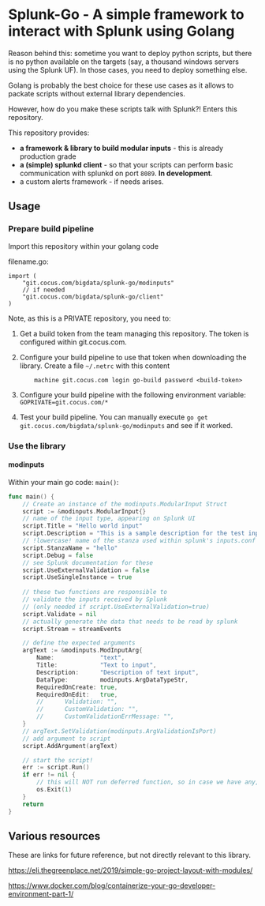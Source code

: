 # Splunk-Go - A simple framework to interact with Splunk using Golang

Reason behind this: sometime you want to deploy python scripts, but there is no python available on the targets (say, a thousand windows servers using the Splunk UF). In those cases, you need to deploy something else. 

Golang is probably the best choice for these use cases as it allows to packate scripts without external library dependencies.

However, how do you make these scripts talk with Splunk?! Enters this repository. 

This repository provides:

- **a framework & library to build modular inputs** - this is already production grade
- **a (simple) splunkd client** - so that your scripts can perform basic communication with splunkd on port `8089`. **In development**.
- a custom alerts framework - if needs arises. 


## Usage
### Prepare build pipeline
Import this repository within your golang code

filename.go: 

```
import (
	"git.cocus.com/bigdata/splunk-go/modinputs"
    // if needed
    "git.cocus.com/bigdata/splunk-go/client"
)
```

Note, as this is a PRIVATE repository, you need to:

1. Get a build token from the team managing this repository. 
    The token is configured within git.cocus.com. 
2. Configure your build pipeline to use that token when downloading the library.
    Create a file `~/.netrc` with this content

    ```
        machine git.cocus.com login go-build password <build-token>
    ```
3. Configure your build pipeline with the following environment variable:
    `    GOPRIVATE=git.cocus.com/*`
4. Test your build pipeline. You can manually execute `go get git.cocus.com/bigdata/splunk-go/modinputs` and see if it worked.

### Use the library

#### modinputs

Within your main go code: `main()`: 

```go
func main() {
	// Create an instance of the modinputs.ModularInput Struct
	script := &modinputs.ModularInput{}
    // name of the input type, appearing on Splunk UI
    script.Title = "Hello world input"
	script.Description = "This is a sample description for the test input"
	// !lowercase! name of the stanza used within splunk's inputs.conf
    script.StanzaName = "hello"
    script.Debug = false
    // see Splunk documentation for these
    script.UseExternalValidation = false
	script.UseSingleInstance = true
    
    // these two functions are responsible to
    // validate the inputs received by Splunk 
    // (only needed if script.UseExternalValidation=true)
    script.Validate = nil
    // actually generate the data that needs to be read by splunk
	script.Stream = streamEvents

    // define the expected arguments
	argText := &modinputs.ModInputArg{
		Name:             "text",
		Title:            "Text to input",
		Description:      "Description of text input",
		DataType:         modinputs.ArgDataTypeStr,
		RequiredOnCreate: true,
		RequiredOnEdit:   true,
		//		Validation: "",
		//		CustomValidation: "",
		//		CustomValidationErrMessage: "",
	}
    // argText.SetValidation(modinputs.ArgValidationIsPort)
    // add argument to script
	script.AddArgument(argText)

    // start the script!
	err := script.Run()
	if err != nil {
		// this will NOT run deferred function, so in case we have any, need to take care about that. Simply: do NOT use such functions within the main() ;-)
		os.Exit(1)
	}
	return
}
```


## Various resources
These are links for future reference, but not directly relevant to this library.

https://eli.thegreenplace.net/2019/simple-go-project-layout-with-modules/

https://www.docker.com/blog/containerize-your-go-developer-environment-part-1/

